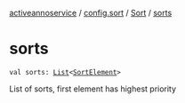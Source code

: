 [activeannoservice](../../index.md) / [config.sort](../index.md) / [Sort](index.md) / [sorts](./sorts.md)

# sorts

`val sorts: `[`List`](https://kotlinlang.org/api/latest/jvm/stdlib/kotlin.collections/-list/index.html)`<`[`SortElement`](../-sort-element/index.md)`>`

List of sorts, first element has highest priority


